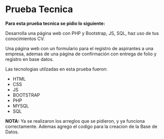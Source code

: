 # Prueba Tecnica

**Para esta prueba tecnica se pidio lo siguiente:**

Desarrolla una página web  con PHP y Bootstrap, JS, SQL, haz uso de tus conocimientos CV.

Una página web con un formulario para el registro de aspirantes a una empresa, ademas de una página de confirmación con entrega de folio y registro en base datos.

Las tecnologias utilzadas en esta prueba fueron:
- HTML
- CSS
- JS
- BOOTSTRAP
- PHP
- MYSQL
- SQL

**NOTA:**
Ya se realizaron los arreglos que se pidieron, y ya funciona correctamente. Ademas agrego el codigo para la creacion de la Base de Datos.